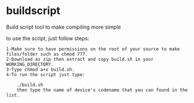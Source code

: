 buildscript
===========

Build script tool to make compiling more simple

to use the script, just follow steps:

    1-Make sure to have permissions on the root of your source to make files/folder such as chmod 777.
    2-Download as zip then extract and copy build.sh in your WORKING_DIRECTORY.
    3-Type chmod a+x build.sh.
    4-To run the script just type:
        
        ./build.sh
        then type the name of device's codename that you can found in the list.
